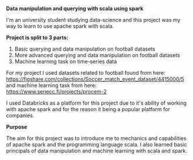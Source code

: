 **Data manipulation and querying with scala using spark**

I'm an university student studying data-science and this project was my way to learn to use apache spark with scala. 

**Project is split to 3 parts:**

1. Basic querying and data manipulation on football datasets
2. More advanced querying and data manipulation on football datasets
3. Machine learning task on time-series data

For my project I used datasets related to football found from here: https://figshare.com/collections/Soccer_match_event_dataset/4415000/5 and machine learning task from here: https://www.senecc.fi/projects/procem-2

I used Databricks as a platform for this project due to it's ability of working with apache spark and for the reason it being a popular platform for companies.

**Purpose**

The aim for this project was to introduce me to mechanics and capabilities of apache spark and the programming language scala. I also learned basic principals of data manipulation and machine learning with scala and spark.


